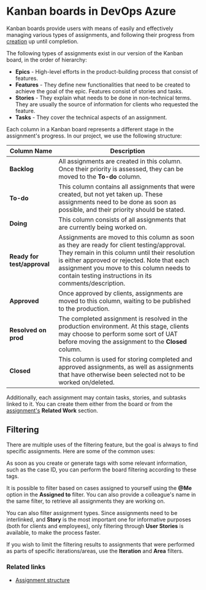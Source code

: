 # Kanban boards in DevOps Azure

Kanban boards provide users with means of easily and effectively managing various types of assignments, and following their progress from [creation](../howto/link_assignment_to_cs.md) up until completion. 

The following types of assignments exist in our version of the Kanban board, in the order of hierarchy: 

- **Epics** - High-level efforts in the product-building process that consist of features.
- **Features** - They define new functionalities that need to be created to achieve the goal of the epic. Features consist of stories and tasks.
- **Stories** - They explain what needs to be done in non-technical terms. They are usually the source of information for clients who requested the feature.
- **Tasks** - They cover the technical aspects of an assignment.

Each column in a Kanban board represents a different stage in the assignment's progress. In our project, we use the following structure: 

| Column Name  | Description |
| ------ | ------ |
| **Backlog** | All assignments are created in this column. Once their priority is assessed, they can be moved to the **To-do** column.  |
| **To-do**  | This column contains all assignments that were created, but not yet taken up. These assignments need to be done as soon as possible, and their priority should be stated. |
| **Doing** | This column consists of all assignments that are currently being worked on. |
| **Ready for test/approval** | Assignments are moved to this column as soon as they are ready for client testing/approval. They remain in this column until their resolution is either approved or rejected. Note that each assignment you move to this column needs to contain testing instructions in its comments/description. |
| **Approved** | Once approved by clients, assignments are moved to this column, waiting to be published to the production. | 
| **Resolved on prod** | The completed assignment is resolved in the production environment. At this stage, clients may choose to perform some sort of UAT before moving the assignment to the **Closed** column. |
| **Closed** | This column is used for storing completed and approved assignments, as well as assignments that have otherwise been selected not to be worked on/deleted. | 

Additionally, each assignment may contain tasks, stories, and subtasks linked to it. You can create them either from the board or from the [assignment's](assignment_structure.md) **Related Work** section. 

## Filtering

There are multiple uses of the filtering feature, but the goal is always to find specific assignments. Here are some of the common uses:

As soon as you create or generate tags with some relevant information, such as the case ID, you can perform the board filtering according to these tags.

It is possible to filter based on cases assigned to yourself using the **@Me** option in the **Assigned to** filter. You can also provide a colleague's name in the same filter, to retrieve all assignments they are working on. 

You can also filter assignment types. Since assignments need to be interlinked, and **Story** is the most important one for informative purposes (both for clients and employees), only filtering through **User Stories** is available, to make the process faster. 

If you wish to limit the filtering results to assignments that were performed as parts of specific iterations/areas, use the **Iteration** and **Area** filters. 

### Related links

- [Assignment structure](assignment_structure.md)
